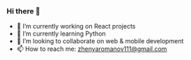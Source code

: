 ### Hi there 👋
- 🔭 I’m currently working on React projects
- 🌱 I’m currently learning Python
- 👯 I’m looking to collaborate on web & mobile development
- 📫 How to reach me: zhenyaromanov111@gmail.com
<!--
**zhenyaromanov/zhenyaromanov** is a ✨ _special_ ✨ repository because its `README.md` (this file) appears on your GitHub profile.

Here are some ideas to get you started:

- 🔭 I’m currently working on ...
- 🌱 I’m currently learning ...
- 👯 I’m looking to collaborate on ...
- 🤔 I’m looking for help with ...
- 💬 Ask me about ...
- 📫 How to reach me: ...
- 😄 Pronouns: ...
- ⚡ Fun fact: ...
-->
